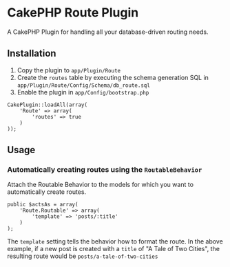 # CakePHP Route Plugin

A CakePHP Plugin for handling all your database-driven routing needs.

## Installation

1.   Copy the plugin to ``app/Plugin/Route``
1.   Create the ``routes`` table by executing the schema generation SQL in ``app/Plugin/Route/Config/Schema/db_route.sql``
1.   Enable the plugin in ``app/Config/bootstrap.php``

    CakePlugin::loadAll(array(
        'Route' => array(
            'routes' => true
        )
    ));

## Usage

### Automatically creating routes using the ``RoutableBehavior``

Attach the Routable Behavior to the models for which you want to automatically create routes.

    public $actsAs = array(
        'Route.Routable' => array(
            'template' => 'posts/:title'
        )
    );

The ``template`` setting tells the behavior how to format the route. In the above example, if a new post is created with a ``title`` of "A Tale of Two Cities", the resulting route would be ``posts/a-tale-of-two-cities``
